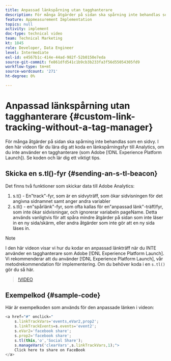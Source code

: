```yaml
---
title: Anpassad länkspårning utan tagghanterare
description: För många åtgärder på sidan ska spårning inte behandlas som en sidvy. I den här videon får du lära dig att koda en länkspårningsfyr till Analytics, om du inte använder en tagghanterare (som Experience Platform Launch). Se koden och lär dig ett viktigt tips.
feature: Appmeasurement Implementation
topics: null
activity: implement
doc-type: technical video
team: Technical Marketing
kt: 1845
role: Developer, Data Engineer
level: Intermediate
exl-id: e4567b1c-414e-44ad-982f-52b0150e7eda
source-git-commit: fe861dfd541c1b9cb3b233fa3f56d55054305fd9
workflow-type: tm+mt
source-wordcount: '271'
ht-degree: 0%

---
```


# Anpassad länkspårning utan tagghanterare {#custom-link-tracking-without-a-tag-manager}

För många åtgärder på sidan ska spårning inte behandlas som en sidvy. I den här videon får du lära dig att koda en länkspårningsfyr till Analytics, om du inte använder en tagghanterare (som Adobe [!DNL Experience Platform Launch]). Se koden och lär dig ett viktigt tips.

## Skicka en s.tl()-fyr {#sending-an-s-tl-beacon}

Det finns två funktioner som skickar data till Adobe Analytics:

1. s.t() - En&quot;track&quot;-fyr, som är en sidvyträff, som ökar sidvisningen för det angivna sidnamnet samt anger andra variabler
1. s.tl() - en&quot;spårlänk&quot;-fyr, som ofta kallas för en&quot;anpassad länk&quot;-träff/fyr, som inte ökar sidvisningar, och ignorerar variabeln pageName. Detta används vanligtvis för att spåra mindre åtgärder på sidan som inte läser in en ny sida/skärm, eller andra åtgärder som inte gör att en ny sida läses in.

>[!NOTE]
>
>I den här videon visar vi hur du kodar en anpassad länkträff när du INTE använder en tagghanterare som Adobe [!DNL Experience Platform Launch]. Vi rekommenderar att du använder [!DNL Experience Platform Launch], vår metodrekommendation för implementering. Om du behöver koda i en `s.tl()` gör du så här.

>[!VIDEO](https://video.tv.adobe.com/v/25832/?quality=12)

## Exempelkod {#sample-code}

Här är exempelkoden som används för den anpassade länken i videon:

```JavaScript
<a href="#" onclick="
    s.linkTrackVars='events,eVar2,prop2';
    s.linkTrackEvents=s.events='event2';
    s.eVar2='facebook share';
    s.prop2='facebook share';
    s.tl(this,'o','Social Share');
    s.manageVars('clearVars',s.linkTrackVars,1);">
    Click here to share on FaceBook
</a>
```
